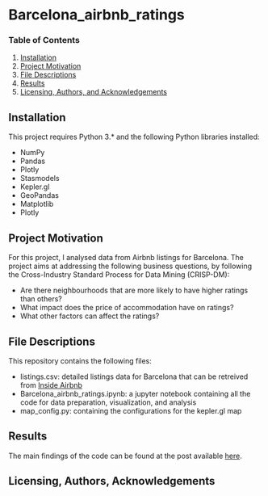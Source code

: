 # Barcelona_airbnb_ratings

### Table of Contents

1. [Installation](#installation)
2. [Project Motivation](#motivation)
3. [File Descriptions](#files)
4. [Results](#results)
5. [Licensing, Authors, and Acknowledgements](#licensing)

## Installation <a name="installation"></a>

This project requires Python 3.* and the following Python libraries installed:

* NumPy
* Pandas
* Plotly
* Stasmodels
* Kepler.gl
* GeoPandas
* Matplotlib
* Plotly


## Project Motivation<a name="motivation"></a>

For this project, I analysed data from Airbnb listings for Barcelona. The project aims at addressing the following business questions, by following the Cross-Industry Standard Process for Data Mining (CRISP-DM):

* Are there neighbourhoods that are more likely to have higher ratings than others?
* What impact does the price of accommodation have on ratings?
* What other factors can affect the ratings?




## File Descriptions <a name="files"></a>

This repository contains the following files:
* listings.csv: detailed listings data for Barcelona that can be retreived from [Inside Airbnb](http://insideairbnb.com/)
* Barcelona_airbnb_ratings.ipynb: a jupyter notebook containing all the code for data preparation, visualization, and analysis
* map_config.py: containing the configurations for the kepler.gl map


## Results<a name="results"></a>

The main findings of the code can be found at the post available [here]().

## Licensing, Authors, Acknowledgements<a name="licensing"></a>


